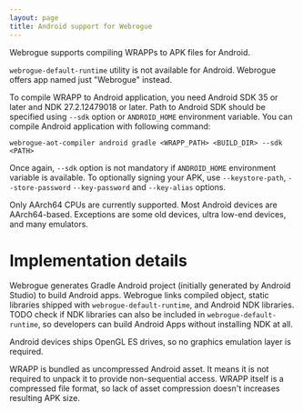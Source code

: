 ```yaml
---
layout: page
title: Android support for Webrogue
---
```


Webrogue supports compiling WRAPPs to APK files for Android.

`webrogue-default-runtime` utility is not available for Android.
Webrogue offers app named just "Webrogue" instead.

To compile WRAPP to Android application, you need Android SDK 35 or later and NDK 27.2.12479018 or later.
Path to Android SDK should be specified using `--sdk` option or `ANDROID_HOME` environment variable.
You can compile Android application with following command:

```webrogue-aot-compiler android gradle <WRAPP_PATH> <BUILD_DIR> --sdk <PATH>```

Once again, `--sdk` option is not mandatory if `ANDROID_HOME` environment variable is available.
To optionally signing your APK, use `--keystore-path`, `--store-password` `--key-password` and `--key-alias` options.

Only AArch64 CPUs are currently supported.
Most Android devices are AArch64-based.
Exceptions are some old devices, ultra low-end devices, and many emulators.

# Implementation details
Webrogue generates Gradle Android project (initially generated by Android Studio) to build Android apps.
Webrogue links compiled object, static libraries shipped with `webrogue-default-runtime`, and Android NDK libraries.
TODO check if NDK libraries can also be included in `webrogue-default-runtime`, so developers can build Android Apps without installing NDK at all.

Android devices ships OpenGL ES drives, so no graphics emulation layer is required.

WRAPP is bundled as uncompressed Android asset.
It means it is not required to unpack it to provide non-sequential access.
WRAPP itself is a compressed file format, so lack of asset compression doesn't increases resulting APK size.
